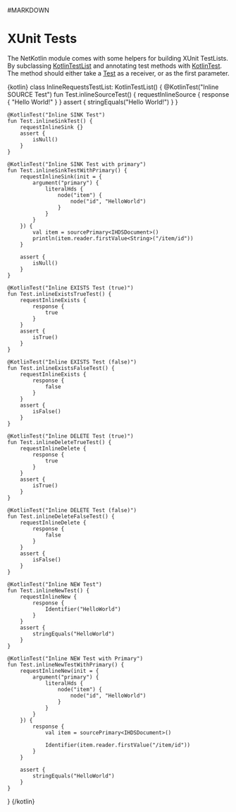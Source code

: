 #MARKDOWN

# XUnit Tests

The NetKotlin module comes with some helpers for building XUnit TestLists. By subclassing
[KotlinTestList](../../../dokka/urn.org.netkernel.lang.kotlin/org.netkernel.lang.kotlin.xunit/-kotlin-test-list/index.html)
and annotating test methods with [KotlinTest](../../../dokka/urn.org.netkernel.lang.kotlin/org.netkernel.lang.kotlin.xunit/-kotlin-test/index.html).
The method should either take a [Test](../../../dokka/urn.org.netkernel.lang.kotlin/org.netkernel.lang.kotlin.xunit/-test/index.html)
as a receiver, or as the first parameter.

{kotlin}
class InlineRequestsTestList: KotlinTestList() {
    @KotlinTest("Inline SOURCE Test")
    fun Test.inlineSourceTest()  {
        requestInlineSource {
            response {
                "Hello World!"
            }
        }
        assert {
            stringEquals("Hello World!")
        }
    }

    @KotlinTest("Inline SINK Test")
    fun Test.inlineSinkTest() {
        requestInlineSink {}
        assert {
            isNull()
        }
    }

    @KotlinTest("Inline SINK Test with primary")
    fun Test.inlineSinkTestWithPrimary() {
        requestInlineSink(init = {
            argument("primary") {
                literalHds {
                    node("item") {
                        node("id", "HelloWorld")
                    }
                }
            }
        }) {
            val item = sourcePrimary<IHDSDocument>()
            println(item.reader.firstValue<String>("/item/id"))
        }

        assert {
            isNull()
        }
    }

    @KotlinTest("Inline EXISTS Test (true)")
    fun Test.inlineExistsTrueTest() {
        requestInlineExists {
            response {
                true
            }
        }
        assert {
            isTrue()
        }
    }

    @KotlinTest("Inline EXISTS Test (false)")
    fun Test.inlineExistsFalseTest() {
        requestInlineExists {
            response {
                false
            }
        }
        assert {
            isFalse()
        }
    }

    @KotlinTest("Inline DELETE Test (true)")
    fun Test.inlineDeleteTrueTest() {
        requestInlineDelete {
            response {
                true
            }
        }
        assert {
            isTrue()
        }
    }

    @KotlinTest("Inline DELETE Test (false)")
    fun Test.inlineDeleteFalseTest() {
        requestInlineDelete {
            response {
                false
            }
        }
        assert {
            isFalse()
        }
    }

    @KotlinTest("Inline NEW Test")
    fun Test.inlineNewTest() {
        requestInlineNew {
            response {
                Identifier("HelloWorld")
            }
        }
        assert {
            stringEquals("HelloWorld")
        }
    }

    @KotlinTest("Inline NEW Test with Primary")
    fun Test.inlineNewTestWithPrimary() {
        requestInlineNew(init = {
            argument("primary") {
                literalHds {
                    node("item") {
                        node("id", "HelloWorld")
                    }
                }
            }
        }) {
            response {
                val item = sourcePrimary<IHDSDocument>()

                Identifier(item.reader.firstValue("/item/id"))
            }
        }

        assert {
            stringEquals("HelloWorld")
        }
    }
}
{/kotlin}
